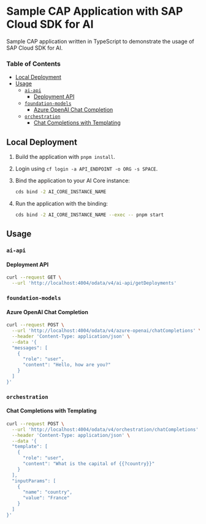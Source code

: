 # Sample CAP Application with SAP Cloud SDK for AI

Sample CAP application written in TypeScript to demonstrate the usage of SAP Cloud SDK for AI.

### Table of Contents

- [Local Deployment](#local-deployment)
- [Usage](#usage)
  - [`ai-api`](#ai-api)
    - [Deployment API](#deployment-api)
  - [`foundation-models`](#foundation-models)
    - [Azure OpenAI Chat Completion](#azure-openai-chat-completion)
  - [`orchestration`](#orchestration)
    - [Chat Completions with Templating](#chat-completions-with-templating)

## Local Deployment

1. Build the application with `pnpm install`.

2. Login using `cf login -a API_ENDPOINT -o ORG -s SPACE`.

3. Bind the application to your AI Core instance:

   ```bash
   cds bind -2 AI_CORE_INSTANCE_NAME
   ```

4. Run the application with the binding:

   ```bash
   cds bind -2 AI_CORE_INSTANCE_NAME --exec -- pnpm start
   ```

## Usage

### `ai-api`

#### Deployment API

```bash
curl --request GET \
  --url 'http://localhost:4004/odata/v4/ai-api/getDeployments'
```

### `foundation-models`

#### Azure OpenAI Chat Completion

```bash
curl --request POST \
  --url 'http://localhost:4004/odata/v4/azure-openai/chatCompletions' \
  --header 'Content-Type: application/json' \
  --data '{
  "messages": [
    {
      "role": "user",
      "content": "Hello, how are you?"
    }
  ]
}'
```

### `orchestration`

#### Chat Completions with Templating

```bash
curl --request POST \
  --url 'http://localhost:4004/odata/v4/orchestration/chatCompletions' \
  --header 'Content-Type: application/json' \
  --data '{
  "template": [
    {
      "role": "user",
      "content": "What is the capital of {{?country}}"
    }
  ],
  "inputParams": [
    {
      "name": "country",
      "value": "France"
    }
  ]
}'
```
